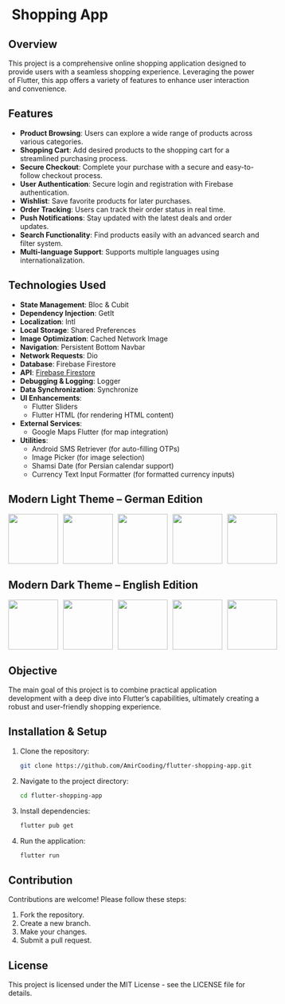 #  Shopping App

## Overview

This project is a comprehensive online shopping application designed to provide users with a seamless shopping experience. Leveraging the power of Flutter, this app offers a variety of features to enhance user interaction and convenience.

## Features

- **Product Browsing**: Users can explore a wide range of products across various categories.
- **Shopping Cart**: Add desired products to the shopping cart for a streamlined purchasing process.
- **Secure Checkout**: Complete your purchase with a secure and easy-to-follow checkout process.
- **User Authentication**: Secure login and registration with Firebase authentication.
- **Wishlist**: Save favorite products for later purchases.
- **Order Tracking**: Users can track their order status in real time.
- **Push Notifications**: Stay updated with the latest deals and order updates.
- **Search Functionality**: Find products easily with an advanced search and filter system.
- **Multi-language Support**: Supports multiple languages using internationalization.

## Technologies Used

- **State Management**: Bloc & Cubit
- **Dependency Injection**: GetIt
- **Localization**: Intl
- **Local Storage**: Shared Preferences
- **Image Optimization**: Cached Network Image
- **Navigation**: Persistent Bottom Navbar
- **Network Requests**: Dio
- **Database**: Firebase Firestore
- **API**: [Firebase Firestore](https://fakestoreapi.com/)
- **Debugging & Logging**: Logger
- **Data Synchronization**: Synchronize
- **UI Enhancements**:
  - Flutter Sliders
  - Flutter HTML (for rendering HTML content)
- **External Services**:
  - Google Maps Flutter (for map integration)
- **Utilities**:
  - Android SMS Retriever (for auto-filling OTPs)
  - Image Picker (for image selection)
  - Shamsi Date (for Persian calendar support)
  - Currency Text Input Formatter (for formatted currency inputs)

## Modern Light Theme – German Edition
<div style="display: flex; gap: 10px;">
    <img src="https://storage.googleapis.com/u-store-b9593.appspot.com/REDME/Simulator%20Screenshot%20-%20iPhone%2015%20-%202025-03-26%20at%2007.54.36.png" width="100">
    <img src="https://storage.googleapis.com/u-store-b9593.appspot.com/REDME/Simulator%20Screenshot%20-%20iPhone%2015%20-%202025-03-26%20at%2007.55.53.png" width="100">
    <img src="https://storage.googleapis.com/u-store-b9593.appspot.com/REDME/Simulator%20Screenshot%20-%20iPhone%2015%20-%202025-03-26%20at%2007.56.05.png" width="100">
    <img src="https://storage.googleapis.com/u-store-b9593.appspot.com/REDME/Simulator%20Screenshot%20-%20iPhone%2015%20-%202025-03-26%20at%2007.56.18.png" width="100">
    <img src="https://storage.googleapis.com/u-store-b9593.appspot.com/REDME/Simulator%20Screenshot%20-%20iPhone%2015%20-%202025-03-26%20at%2007.55.09.png" width="100">
</div>

## Modern Dark Theme – English Edition
<div style="display: flex; gap: 10px;">
    <img src="https://storage.googleapis.com/u-store-b9593.appspot.com/REDME/Simulator%20Screenshot%20-%20iPhone%2015%20Pro%20-%202025-03-26%20at%2007.49.39.png" width="100">
    <img src="https://storage.googleapis.com/u-store-b9593.appspot.com/REDME/Simulator%20Screenshot%20-%20iPhone%2015%20Pro%20-%202025-03-26%20at%2007.49.46.png" width="100">
    <img src="https://storage.googleapis.com/u-store-b9593.appspot.com/REDME/Simulator%20Screenshot%20-%20iPhone%2015%20Pro%20-%202025-03-26%20at%2007.49.57.png" width="100">
    <img src="https://storage.googleapis.com/u-store-b9593.appspot.com/REDME/Simulator%20Screenshot%20-%20iPhone%2015%20Pro%20-%202025-03-26%20at%2007.50.08.png" width="100">
    <img src="https://storage.googleapis.com/u-store-b9593.appspot.com/REDME/Simulator%20Screenshot%20-%20iPhone%2015%20Pro%20-%202025-03-26%20at%2007.52.02.png" width="100">
</div>

## Objective

The main goal of this project is to combine practical application development with a deep dive into Flutter’s capabilities, ultimately creating a robust and user-friendly shopping experience.

## Installation & Setup

1. Clone the repository:
   ```sh
   git clone https://github.com/AmirCooding/flutter-shopping-app.git
   ```
2. Navigate to the project directory:
   ```sh
   cd flutter-shopping-app
   ```
3. Install dependencies:
   ```sh
   flutter pub get
   ```
4. Run the application:
   ```sh
   flutter run
   ```

## Contribution

Contributions are welcome! Please follow these steps:

1. Fork the repository.
2. Create a new branch.
3. Make your changes.
4. Submit a pull request.

## License

This project is licensed under the MIT License - see the LICENSE file for details.


